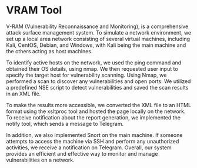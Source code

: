 # VRAM Tool
V-RAM (Vulnerability Reconnaissance and Monitoring), is a comprehensive attack surface management system. To simulate a network environment, we set up a local area network consisting of several virtual machines, including Kali, CentOS, Debian, and Windows, with Kali being the main machine and the others acting as host machines.

To identify active hosts on the network, we used the ping command and obtained their OS details, using nmap. We then requested user input to specify the target host for vulnerability scanning. Using Nmap, we performed a scan to discover any vulnerabilities and open ports. We utilized a predefined NSE script to detect vulnerabilities and saved the scan results in an XML file.

To make the results more accessible, we converted the XML file to an HTML format using the xsltproc tool and hosted the page locally on the network. To receive notification about the report generation, we implemented the notify tool, which sends a message to Telegram.

In addition, we also implemented Snort on the main machine. If someone attempts to access the machine via SSH and perform any unauthorized activities, we receive a notification on Telegram. Overall, our system provides an efficient and effective way to monitor and manage vulnerabilities on a network.

